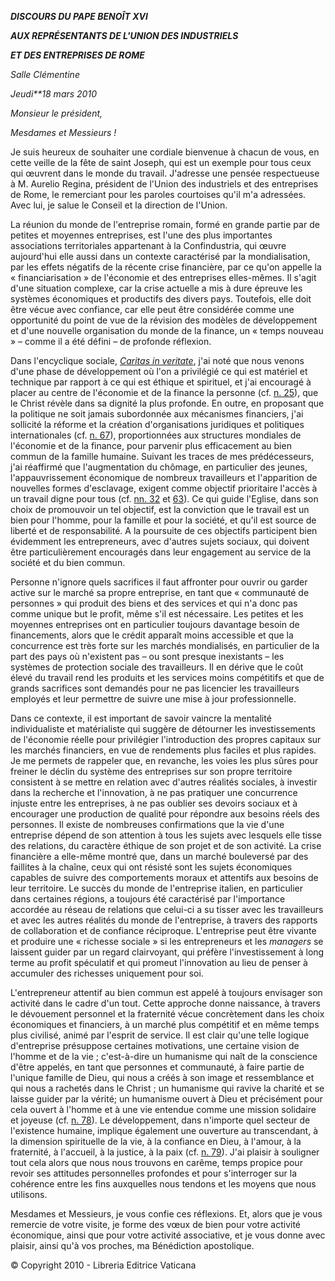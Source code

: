 ***DISCOURS DU PAPE BENOÎT XVI***

***AUX REPRÉSENTANTS DE L'UNION DES INDUSTRIELS***

***ET DES ENTREPRISES DE ROME***

*Salle Clémentine*

*Jeudi**18 mars 2010*

*Monsieur le président,*

*Mesdames et Messieurs !*

Je suis heureux de souhaiter une cordiale bienvenue à chacun de vous, en cette veille de la fête de saint Joseph, qui est un exemple pour tous ceux qui œuvrent dans le monde du travail. J'adresse une pensée respectueuse à M. Aurelio Regina, président de l'Union des industriels et des entreprises de Rome, le remerciant pour les paroles courtoises qu'il m'a adressées. Avec lui, je salue le Conseil et la direction de l'Union.

La réunion du monde de l'entreprise romain, formé en grande partie par de petites et moyennes entreprises, est l'une des plus importantes associations territoriales appartenant à la Confindustria, qui œuvre aujourd'hui elle aussi dans un contexte caractérisé par la mondialisation, par les effets négatifs de la récente crise financière, par ce qu'on appelle la « financiarisation » de l'économie et des entreprises elles-mêmes. Il s'agit d'une situation complexe, car la crise actuelle a mis à dure épreuve les systèmes économiques et productifs des divers pays. Toutefois, elle doit être vécue avec confiance, car elle peut être considérée comme une opportunité du point de vue de la révision des modèles de développement et d'une nouvelle organisation du monde de la finance, un « temps nouveau » – comme il a été défini – de profonde réflexion.

Dans l'encyclique sociale, *[Caritas in veritate](/content/benedict-xvi/fr/encyclicals/documents/hf_ben-xvi_enc_20090629_caritas-in-veritate.html)*, j'ai noté que nous venons d'une phase de développement où l'on a privilégié ce qui est matériel et technique par rapport à ce qui est éthique et spirituel, et j'ai encouragé à placer au centre de l'économie et de la finance la personne (cf. [n. 25](/content/benedict-xvi/fr/encyclicals/documents/hf_ben-xvi_enc_20090629_caritas-in-veritate.html#25.)), que le Christ révèle dans sa dignité la plus profonde. En outre, en proposant que la politique ne soit jamais subordonnée aux mécanismes financiers, j'ai sollicité la réforme et la création d'organisations juridiques et politiques internationales (cf. [n. 67](/content/benedict-xvi/fr/encyclicals/documents/hf_ben-xvi_enc_20090629_caritas-in-veritate.html#67.)), proportionnées aux structures mondiales de l'économie et de la finance, pour parvenir plus efficacement au bien commun de la famille humaine. Suivant les traces de mes prédécesseurs, j'ai réaffirmé que l'augmentation du chômage, en particulier des jeunes, l'appauvrissement économique de nombreux travailleurs et l'apparition de nouvelles formes d'esclavage, exigent comme objectif prioritaire l'accès à un travail digne pour tous (cf. [nn. 32](/content/benedict-xvi/fr/encyclicals/documents/hf_ben-xvi_enc_20090629_caritas-in-veritate.html#32.) et [63](/content/benedict-xvi/fr/encyclicals/documents/hf_ben-xvi_enc_20090629_caritas-in-veritate.html#63.)). Ce qui guide l'Eglise, dans son choix de promouvoir un tel objectif, est la conviction que le travail est un bien pour l'homme, pour la famille et pour la société, et qu'il est source de liberté et de responsabilité. A la poursuite de ces objectifs participent bien évidemment les entrepreneurs, avec d'autres sujets sociaux, qui doivent être particulièrement encouragés dans leur engagement au service de la société et du bien commun.

Personne n'ignore quels sacrifices il faut affronter pour ouvrir ou garder active sur le marché sa propre entreprise, en tant que « communauté de personnes » qui produit des biens et des services et qui n'a donc pas comme unique but le profit, même s'il est nécessaire. Les petites et les moyennes entreprises ont en particulier toujours davantage besoin de financements, alors que le crédit apparaît moins accessible et que la concurrence est très forte sur les marchés mondialisés, en particulier de la part des pays où n'existent pas – ou sont presque inexistants – les systèmes de protection sociale des travailleurs. Il en dérive que le coût élevé du travail rend les produits et les services moins compétitifs et que de grands sacrifices sont demandés pour ne pas licencier les travailleurs employés et leur permettre de suivre une mise à jour professionnelle.

Dans ce contexte, il est important de savoir vaincre la mentalité individualiste et matérialiste qui suggère de détourner les investissements de l'économie réelle pour privilégier l'introduction des propres capitaux sur les marchés financiers, en vue de rendements plus faciles et plus rapides. Je me permets de rappeler que, en revanche, les voies les plus sûres pour freiner le déclin du système des entreprises sur son propre territoire consistent à se mettre en relation avec d'autres réalités sociales, à investir dans la recherche et l'innovation, à ne pas pratiquer une concurrence injuste entre les entreprises, à ne pas oublier ses devoirs sociaux et à encourager une production de qualité pour répondre aux besoins réels des personnes. Il existe de nombreuses confirmations que la vie d'une entreprise dépend de son attention à tous les sujets avec lesquels elle tisse des relations, du caractère éthique de son projet et de son activité. La crise financière a elle-même montré que, dans un marché bouleversé par des faillites à la chaîne, ceux qui ont résisté sont les sujets économiques capables de suivre des comportements moraux et attentifs aux besoins de leur territoire. Le succès du monde de l'entreprise italien, en particulier dans certaines régions, a toujours été caractérisé par l'importance accordée au réseau de relations que celui-ci a su tisser avec les travailleurs et avec les autres réalités du monde de l'entreprise, à travers des rapports de collaboration et de confiance réciproque. L'entreprise peut être vivante et produire une « richesse sociale » si les entrepreneurs et les *managers* se laissent guider par un regard clairvoyant, qui préfère l'investissement à long terme au profit spéculatif et qui promeut l'innovation au lieu de penser à accumuler des richesses uniquement pour soi.

L'entrepreneur attentif au bien commun est appelé à toujours envisager son activité dans le cadre d'un tout. Cette approche donne naissance, à travers le dévouement personnel et la fraternité vécue concrètement dans les choix économiques et financiers, à un marché plus compétitif et en même temps plus civilisé, animé par l'esprit de service. Il est clair qu'une telle logique d'entreprise présuppose certaines motivations, une certaine vision de l'homme et de la vie ; c'est-à-dire un humanisme qui naît de la conscience d'être appelés, en tant que personnes et communauté, à faire partie de l'unique famille de Dieu, qui nous a créés à son image et ressemblance et qui nous a rachetés dans le Christ ; un humanisme qui ravive la charité et se laisse guider par la vérité; un humanisme ouvert à Dieu et précisément pour cela ouvert à l'homme et à une vie entendue comme une mission solidaire et joyeuse (cf. [n. 78](/content/benedict-xvi/fr/encyclicals/documents/hf_ben-xvi_enc_20090629_caritas-in-veritate.html#78.)). Le développement, dans n'importe quel secteur de l'existence humaine, implique également une ouverture au transcendant, à la dimension spirituelle de la vie, à la confiance en Dieu, à l'amour, à la fraternité, à l'accueil, à la justice, à la paix (cf. [n. 79](/content/benedict-xvi/fr/encyclicals/documents/hf_ben-xvi_enc_20090629_caritas-in-veritate.html#79.)). J'ai plaisir à souligner tout cela alors que nous nous trouvons en carême, temps propice pour revoir ses attitudes personnelles profondes et pour s'interroger sur la cohérence entre les fins auxquelles nous tendons et les moyens que nous utilisons.

Mesdames et Messieurs, je vous confie ces réflexions. Et, alors que je vous remercie de votre visite, je forme des vœux de bien pour votre activité économique, ainsi que pour votre activité associative, et je vous donne avec plaisir, ainsi qu'à vos proches, ma Bénédiction apostolique.

© Copyright 2010 - Libreria Editrice Vaticana